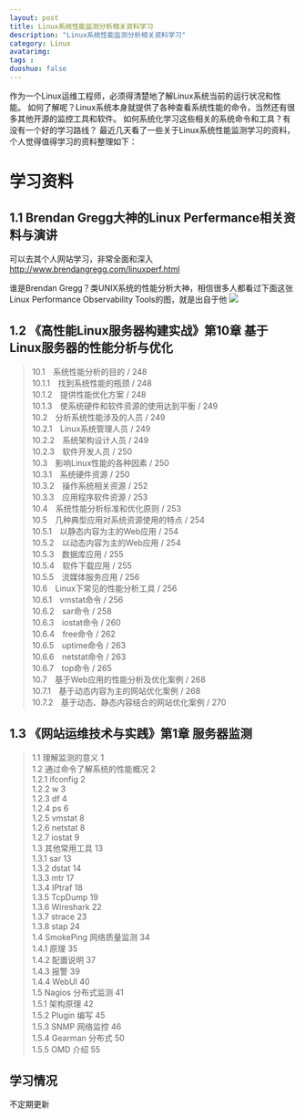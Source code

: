 ```yaml
---
layout: post
title: Linux系统性能监测分析相关资料学习
description: "Linux系统性能监测分析相关资料学习"
category: Linux
avatarimg: 
tags : 
duoshuo: false
---
```


作为一个Linux运维工程师，必须得清楚地了解Linux系统当前的运行状况和性能。
如何了解呢？Linux系统本身就提供了各种查看系统性能的命令，当然还有很多其他开源的监控工具和软件。
如何系统化学习这些相关的系统命令和工具？有没有一个好的学习路线？
最近几天看了一些关于Linux系统性能监测学习的资料，个人觉得值得学习的资料整理如下：

# 学习资料

## 1.1 Brendan Gregg大神的Linux Perfermance相关资料与演讲
可以去其个人网站学习，非常全面和深入
http://www.brendangregg.com/linuxperf.html

谁是Brendan Gregg？类UNIX系统的性能分析大神，相信很多人都看过下面这张Linux Performance Observability Tools的图，就是出自于他
![](http://www.brendangregg.com/Perf/linux_observability_tools.png)


## 1.2 《高性能Linux服务器构建实战》第10章 基于Linux服务器的性能分析与优化
> 10.1　系统性能分析的目的 / 248  
10.1.1　找到系统性能的瓶颈 / 248  
10.1.2　提供性能优化方案 / 248  
10.1.3　使系统硬件和软件资源的使用达到平衡 / 249  
10.2　分析系统性能涉及的人员 / 249  
10.2.1　Linux系统管理人员 / 249  
10.2.2　系统架构设计人员 / 249  
10.2.3　软件开发人员 / 250  
10.3　影响Linux性能的各种因素 / 250  
10.3.1　系统硬件资源 / 250  
10.3.2　操作系统相关资源 / 252  
10.3.3　应用程序软件资源 / 253   
10.4　系统性能分析标准和优化原则 / 253  
10.5　几种典型应用对系统资源使用的特点 / 254  
10.5.1　以静态内容为主的Web应用 / 254  
10.5.2　以动态内容为主的Web应用 / 254  
10.5.3　数据库应用 / 255  
10.5.4　软件下载应用 / 255   
10.5.5　流媒体服务应用 / 256   
10.6　Linux下常见的性能分析工具 / 256  
10.6.1　vmstat命令 / 256  
10.6.2　sar命令 / 258  
10.6.3　iostat命令 / 260  
10.6.4　free命令 / 262  
10.6.5　uptime命令 / 263  
10.6.6　netstat命令 / 263   
10.6.7　top命令 / 265  
10.7　基于Web应用的性能分析及优化案例 / 268  
10.7.1　基于动态内容为主的网站优化案例 / 268  
10.7.2　基于动态、静态内容结合的网站优化案例 / 270  

## 1.3 《网站运维技术与实践》第1章 服务器监测
> 1.1 理解监测的意义 1  
1.2 通过命令了解系统的性能概况 2  
1.2.1 ifconfig 2  
1.2.2 w 3  
1.2.3 df 4  
1.2.4 ps 6  
1.2.5 vmstat 8  
1.2.6 netstat 8  
1.2.7 iostat 9  
1.3 其他常用工具 13  
1.3.1 sar 13  
1.3.2 dstat 14  
1.3.3 mtr 17  
1.3.4 IPtraf 18  
1.3.5 TcpDump 19  
1.3.6 Wireshark 22  
1.3.7 strace 23  
1.3.8 stap 24  
1.4 SmokePing 网络质量监测 34  
1.4.1 原理 35  
1.4.2 配置说明 37  
1.4.3 报警 39  
1.4.4 WebUI 40  
1.5 Nagios 分布式监测 41  
1.5.1 架构原理 42  
1.5.2 Plugin 编写 45  
1.5.3 SNMP 网络监控 46   
1.5.4 Gearman 分布式 50  
1.5.5 OMD 介绍 55  


## 学习情况
不定期更新


